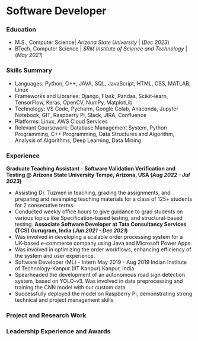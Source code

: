  # Software Developer

### Education
- M.S., Computer Science| _Arizona State University_ | (_Dec 2023_)  
- BTech, Computer Science | _SRM Institute of Science and Technology_ | (_May 2021_)

### Skills Summary
- Languages: Python, C++, JAVA, SQL, JavaScript, HTML, CSS, MATLAB, Linux
- Frameworks and Libraries: Django, Flask, Pandas, Scikit-learn, TensorFlow, Keras, OpenCV, NumPy, MatplotLib
- Technology: VS Code, Pycharm, Google Colab, Anaconda, Jupyter Notebook, GIT, Raspberry Pi, Slack, JIRA, Confluence
- Platforms: Linux, AWS Cloud Services
- Relevant Coursework: Database Management System, Python Programming, C++ Programming, Data Structures and Algorithm, Analysis of Algorithms, Deep Learning, Data Mining

### Experience
**Graduate Teaching Assistant - Software Validation Verification and Testing @ Arizona State University Tempe, Arizona, USA (_Aug 2022 - Jul 2023_)**
- Assisting Dr. Tuzmen in teaching, grading the assignments, and preparing and revamping teaching materials for a class of 125+ students for 2 consecutive terms.
- Conducted weekly office hours to give guidance to grad students on various topics like Specification-based testing, and structural-based testing.
**Associate Software Developer at Tata Consultancy Services (TCS) Gurugram, India (_Jun 2021 - Dec 2021_)**
 - Was involved in developing a scalable order processing system for a UK-based e-commerce company using Java and Microsoft Power Apps.
- Was involved in optimizing the order workflows, enhancing efficiency of the system and user experience.
- Software Developer (ML) - Intern May 2019 - Aug 2019
Indian Institute of Technology-Kanpur (IIT Kanpur) Kanpur, India
 - Spearheaded the development of an autonomous road sign detection system, based on YOLO-v3. Was involved
in data preprocessing and training the CNN model with our custom data
 - Successfully deployed the model on Raspberry Pi, demonstrating strong technical and project management skills

### Project and Research Work

### Leadership Experience and Awards


















